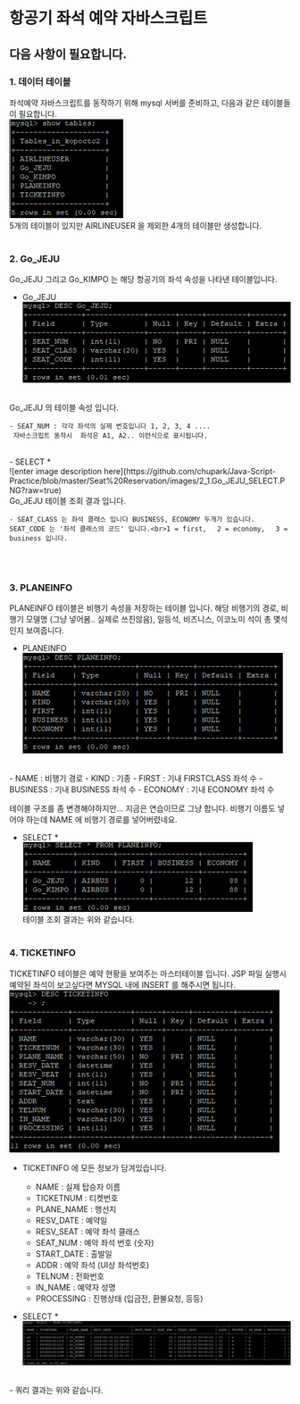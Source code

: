 # 항공기 좌석 예약 자바스크립트



## 다음 사항이 필요합니다.

### 1. 데이터 테이블
좌석예약 자바스크립트를 동작하기 위해 mysql 서버를 준비하고, 다음과 같은 테이블들이 필요합니다.<br>
![enter image description here](https://github.com/chupark/Java-Script-Practice/blob/master/Seat%20Reservation/images/1.%20tables.PNG?raw=true)
<br>5개의 테이블이 있지만 AIRLINEUSER 을 제외한 4개의 테이블만 생성합니다.
<br><br>
### 2. Go_JEJU 
Go_JEJU 그리고 Go_KIMPO 는 해당 항공기의 좌석 속성을 나타낸 테이블입니다.
- Go_JEJU<br>
![enter image description here](https://github.com/chupark/Java-Script-Practice/blob/master/Seat%20Reservation/images/2.Go_JEJU.PNG?raw=true)

<br>Go_JEJU 의 테이블 속성 입니다.<BR>

	- SEAT_NUM : 각각 좌석의 실제 번호입니다 1, 2, 3, 4 ....
  	 자바스크립트 동작시  좌석은 A1, A2.. 이런식으로 표시됩니다.
<br>
- SELECT * <br>
![enter image description here](https://github.com/chupark/Java-Script-Practice/blob/master/Seat%20Reservation/images/2_1.Go_JEJU_SELECT.PNG?raw=true)
<br>Go_JEJU 테이블 조회 결과 입니다.

	- SEAT_CLASS 는 좌석 클래스 입니다 BUSINESS, ECONOMY 두개가 있습니다. SEAT_CODE 는 '좌석 클래스의 코드' 입니다.<br>1 = first, 　2 = economy, 　3 = business 입니다.
<br><br>
### 3. PLANEINFO

PLANEINFO 테이블은 비행기 속성을 저장하는 테이블 입니다.
해당 비행기의 경로, 비행기 모델명 (그냥 넣어봄.. 실제로 쓰진않음), 일등석, 비즈니스, 이코노미 석이 총 몇석인지 보여줍니다.

- PLANEINFO<br>
![enter image description here](https://github.com/chupark/Java-Script-Practice/blob/master/Seat%20Reservation/images/4.planeinfo.PNG?raw=true)
<br>
	- NAME : 비행기 경로
	- KIND : 기종
	- FIRST : 기내 FIRSTCLASS 좌석 수
 	- BUSINESS : 기내 BUSINESS 좌석 수
 	- ECONOMY : 기내 ECONOMY 좌석 수
 	
  테이블 구조를 좀 변경해야하지만... 지금은 연습이므로 그냥 합니다.
  비행기 이름도 넣어야 하는데 NAME 에 비행기 경로를 넣어버렸네요.

- SELECT *<br>
![enter image description here](https://github.com/chupark/Java-Script-Practice/blob/master/Seat%20Reservation/images/4_1.planeinfo_SELECT.PNG?raw=true)
<br>테이블 조회 결과는 위와 같습니다.
<br><br>
### 4. TICKETINFO
TICKETINFO 테이블은 예약 현황을 보여주는 마스터테이블 입니다.
JSP 파일 실행시 예약된 좌석이 보고싶다면 MYSQL 내에 INSERT 를 해주시면 됩니다.<br>
![enter image description here](https://github.com/chupark/Java-Script-Practice/blob/master/Seat%20Reservation/images/5.ticketinfo.PNG?raw=true)
<br>
- TICKETINFO 에 모든 정보가 담겨있습니다.
	- NAME : 실제 탑승자 이름
	- TICKETNUM : 티켓번호
	- PLANE_NAME : 행선지
	- RESV_DATE : 예약일
	- RESV_SEAT : 예약 좌석 클래스
	- SEAT_NUM : 예악 좌석 번호 (숫자)
	- START_DATE : 출발일
	- ADDR : 예약 좌석 (UI상 좌석번호)
	- TELNUM : 전화번호
	- IN_NAME : 예약자 성명
	- PROCESSING : 진행상태 (입금전, 환불요청, 등등)

- SELECT *<br>
![enter image description here](https://github.com/chupark/Java-Script-Practice/blob/master/Seat%20Reservation/images/5_1.ticketinfo_SELECT.PNG?raw=true)
<br>
	- 쿼리 결과는 위와 같습니다.
